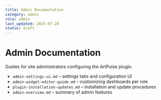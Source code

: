 ```yaml
---
title: Admin Documentation
category: admin
role: admin
last_updated: 2025-07-20
status: draft
---
```


# Admin Documentation

Guides for site administrators configuring the ArtPulse plugin.

- `admin-settings-ui.md` – settings tabs and configuration UI
- `admin-widget-editor-guide.md` – customizing dashboards per role
- `plugin-installation-updates.md` – installation and update procedures
- `admin-overview.md` – summary of admin features